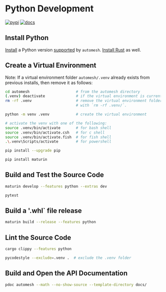 # Python Development

[![pypi](https://img.shields.io/pypi/v/automesh?logo=pypi&logoColor=FBE072&label=PyPI&color=4B8BBE)](https://pypi.org/project/automesh)
[![docs](https://img.shields.io/badge/Docs-API-8CA1AF?logo=readthedocs)](https://automesh.readthedocs.io)

## Install Python

[Install](https://www.python.org/downloads/) a Python version [supported](https://github.com/autotwin/automesh/blob/main/pyproject.toml) by `automesh`.
[Install Rust](rust.md) as well.

## Create a Virtual Environment

Note: If a virtual environment folder `automesh/.venv` already exists from previous installs, then remove it as follows:

```sh
cd automesh                     # from the automesh directory
(.venv) deactivate              # if the virtual environment is currently active
rm -rf .venv                    # remove the virtual environment folder
                                # with `rm -rf .venv/`.

python -m venv .venv            # create the virtual environment

# activate the venv with one of the following:
source .venv/bin/activate       # for bash shell
source .venv/bin/activate.csh   # for c shell
source .venv/bin/activate.fish  # for fish shell
.\.venv\Scripts/activate        # for powershell

pip install --upgrade pip

pip install maturin
```

## Build and Test the Source Code

```sh
maturin develop --features python --extras dev

pytest
```

## Build a '.whl` file release

```sh
maturin build --release --features python
```

## Lint the Source Code

```sh
cargo clippy --features python

pycodestyle --exclude=.venv .  # exclude the .venv folder
```

## Build and Open the API Documentation

```sh
pdoc automesh --math --no-show-source --template-directory docs/
```
